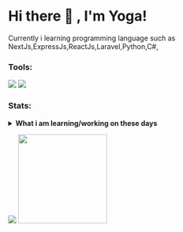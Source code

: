 # Hi there 👋 , I'm Yoga!
Currently i learning programming language such as NextJs,ExpressJs,ReactJs,Laravel,Python,C#,  

### Tools:
<p>
    <img src="https://img.shields.io/badge/Text%20Editor-Visual%20Studio%20Code-blue?&logo=visual%20studio%20code&logoColor=blue" />
    <img src="https://img.shields.io/badge/Text%20Editor-Visual%20Studio%20-blue?&logo=visual%20studio&logoColor=purple" />
</p>

### Stats:
<details>
 <summary><strong>What i am learning/working on these days</strong></summary>
    - 🔭 I’m currently Study on Jember University </br>
    - 🌱 I’m currently learning Python,C# and WebDev(expresssjs,nextjs,react,laravel) </br>
    - 🤔 I’m looking for help with master of programming. hehe </br>
    - 💬 Ask me about anything.</br>
    - 📫 How to reach me: </br> 
    1. spartancoc04@Gmail.com  </br>
    2. <a href ="wa.me/+6285204933611">wa.me/+6285204933611</a>  </br>
    - 😄 Pronouns: He/Him </br>
</details>
<p>
    <img src="https://github-readme-stats.vercel.app/api?username=Yoga838&hide=contribs,prs&show_icons=true&hide_border=true&title_color=000" />
    <img src="https://github-readme-stats.vercel.app/api/top-langs/?username=Yoga838&layout=compact" height=180 />
</p>

